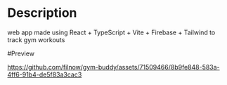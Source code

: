 # Description

web app made using React + TypeScript + Vite + Firebase + Tailwind to track gym workouts

#Preview

https://github.com/filnow/gym-buddy/assets/71509466/8b9fe848-583a-4ff6-91b4-de5f83a3cac3




